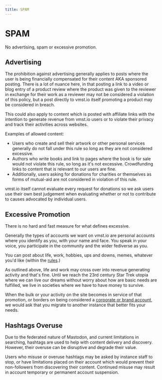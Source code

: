 ```yaml
---
title: SPAM
---
```


# SPAM

No advertising, spam or excessive promotion.

## Advertising

The prohibition against advertising generally applies to posts where the user is being financially compensated for their content AKA sponsored posting.
There is a lot of nuance here, in that posting a link to a video or blog entry of a product review where the product was given to the reviewer in exchange for their work as a reviewer may not be considered a violation of this policy, but a post directly to vmst.io itself promoting a product may be considered in breach.

This could also apply to content which is posted with affiliate links with the intention to generate revenue from vmst.io users or to violate their privacy and track their activities across websites.

Examples of allowed content:
- Users who create and sell their artwork or other personal services generally do not fall under this rule so long as they are not considered excessive.
- Authors who write books and link to pages where the book is for sale would not violate this rule, so long as it's not excessive.
Crowdfunding links to content that is relevant to our users are fine.
- Additionally, users asking for donations for charities or themselves as forms of mutual-aid are not considered in violation of this rule.

vmst.io itself cannot evaluate every request for donations so we ask users use their own best judgement when evaluating whether or not to contribute to causes advocated by individual users.

## Excessive Promotion

There is no hard and fast measure for what defines excessive.

Generally the types of accounts we want on vmst.io are personal accounts where you identify as you, with your name and face. You speak in your voice, you participate in the community and the wider fediverse as you.

You can post about life, work, hobbies, ups and downs, memes, whatever you'd like (within the [rules](/rules).)

As outlined above, life and work may cross over into revenue generating activity and that's fine.
Until we reach the 23rd century Star Trek utopia where we can live our dreams without worry about how are basic needs are fulfilled, we live in societies where we have to have money to survive.

When the bulk or your activity on the site becomes in service of that promotion, or borders on being considered a [corporate or brand account](/rules/brands), we would ask that you migrate to another instance that better fits your needs.

## Hashtags Overuse

Due to the federated nature of Mastodon, and current limitations in searching, hashtags are used to help with content delivery and discovery.
However, their overuse can be disruptive and degrade their value.

Users who misuse or overuse hashtags may be asked by instance staff to stop, or have limitations placed on their account which would prevent their non-followers from discovering their content.
Continued misuse may result in account temporary or permanent account suspension.